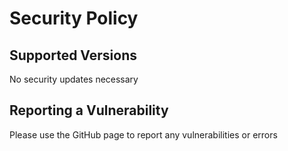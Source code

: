 # Security Policy

## Supported Versions

No security updates necessary

## Reporting a Vulnerability

Please use the GitHub page to report any vulnerabilities or errors
